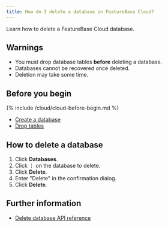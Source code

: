 ```yaml
---
title: How do I delete a database in FeatureBase Cloud?
---
```


Learn how to delete a FeatureBase Cloud database.

## Warnings

* You must drop database tables **before** deleting a database.
* Databases cannot be recovered once deleted.
* Deletion may take some time.

## Before you begin

{% include /cloud/cloud-before-begin.md %}
* [Create a database](/cloud/cloud-databases/cloud-db-create)
* [Drop tables](/cloud/cloud-tables/cloud-table-drop)

## How to delete a database

1. Click **Databases**.
2. Click &#8942; on the database to delete.
3. Click **Delete**.
4. Enter "Delete" in the confirmation dialog.
5. Click **Delete**.

## Further information

* [Delete database API reference](https://api-docs-featurebase-cloud.redoc.ly/v2#operation/deleteDatabase)
